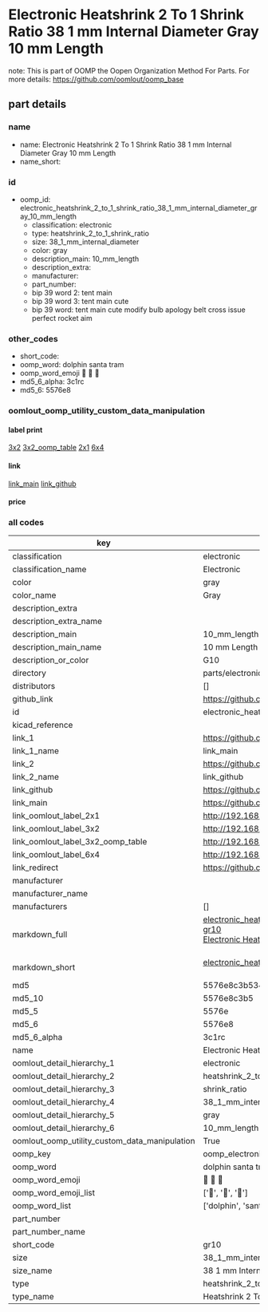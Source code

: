 # Electronic Heatshrink 2 To 1 Shrink Ratio 38 1 mm Internal Diameter Gray 10 mm Length  

note: This is part of OOMP the Oopen Organization Method For Parts. For more details: https://github.com/oomlout/oomp_base

##  part details
  







### name
* name: Electronic Heatshrink 2 To 1 Shrink Ratio 38 1 mm Internal Diameter Gray 10 mm Length
* name_short: 
### id
* oomp_id: electronic_heatshrink_2_to_1_shrink_ratio_38_1_mm_internal_diameter_gray_10_mm_length
  * classification: electronic
  * type: heatshrink_2_to_1_shrink_ratio
  * size: 38_1_mm_internal_diameter
  * color: gray
  * description_main: 10_mm_length
  * description_extra: 
  * manufacturer: 
  * part_number: 
  * bip 39 word 2: tent main
  * bip 39 word 3: tent main cute
  * bip 39 word: tent main cute modify bulb apology belt cross issue perfect rocket aim

### other_codes
* short_code: 
* oomp_word: dolphin santa tram
* oomp_word_emoji :dolphin: :santa: :tram:
* md5_6_alpha: 3c1rc
* md5_6: 5576e8






### oomlout_oomp_utility_custom_data_manipulation
#### label print
[3x2](http://192.168.1.245:1112/?label=oomp%203c1rc)
[3x2_oomp_table](http://192.168.1.108:1112/?label=oomp%203c1rc)
[2x1](http://192.168.1.242:1112/?label=oomp%203c1rc)
[6x4](http://192.168.1.55:1112/?label=oomp%203c1rc)    

#### link

[link_main](https://github.com/oomlout/oomlout_oomp_version_1_messy/tree/main/parts/electronic_heatshrink_2_to_1_shrink_ratio_38_1_mm_internal_diameter_gray_10_mm_length) [link_github](https://github.com/oomlout/oomlout_oomp_version_1_messy/tree/main/parts/electronic_heatshrink_2_to_1_shrink_ratio_38_1_mm_internal_diameter_gray_10_mm_length)                             

#### price







### all codes 
| key | value |  
| --- | --- |  
| classification | electronic |  
| classification_name | Electronic |  
| color | gray |  
| color_name | Gray |  
| description_extra |  |  
| description_extra_name |  |  
| description_main | 10_mm_length |  
| description_main_name | 10 mm Length |  
| description_or_color | G10 |  
| directory | parts/electronic_heatshrink_2_to_1_shrink_ratio_38_1_mm_internal_diameter_gray_10_mm_length |  
| distributors | [] |  
| github_link | https://github.com/oomlout/oomlout_oomp_part_src/tree/main/parts/electronic_heatshrink_2_to_1_shrink_ratio_38_1_mm_internal_diameter_gray_10_mm_length |  
| id | electronic_heatshrink_2_to_1_shrink_ratio_38_1_mm_internal_diameter_gray_10_mm_length |  
| kicad_reference |  |  
| link_1 | https://github.com/oomlout/oomlout_oomp_version_1_messy/tree/main/parts/electronic_heatshrink_2_to_1_shrink_ratio_38_1_mm_internal_diameter_gray_10_mm_length |  
| link_1_name | link_main |  
| link_2 | https://github.com/oomlout/oomlout_oomp_version_1_messy/tree/main/parts/electronic_heatshrink_2_to_1_shrink_ratio_38_1_mm_internal_diameter_gray_10_mm_length |  
| link_2_name | link_github |  
| link_github | https://github.com/oomlout/oomlout_oomp_version_1_messy/tree/main/parts/electronic_heatshrink_2_to_1_shrink_ratio_38_1_mm_internal_diameter_gray_10_mm_length |  
| link_main | https://github.com/oomlout/oomlout_oomp_version_1_messy/tree/main/parts/electronic_heatshrink_2_to_1_shrink_ratio_38_1_mm_internal_diameter_gray_10_mm_length |  
| link_oomlout_label_2x1 | http://192.168.1.242:1112/?label=oomp%203c1rc |  
| link_oomlout_label_3x2 | http://192.168.1.245:1112/?label=oomp%203c1rc |  
| link_oomlout_label_3x2_oomp_table | http://192.168.1.108:1112/?label=oomp%203c1rc |  
| link_oomlout_label_6x4 | http://192.168.1.55:1112/?label=oomp%203c1rc |  
| link_redirect | https://github.com/oomlout/oomlout_oomp_version_1_messy/tree/main/parts/electronic_heatshrink_2_to_1_shrink_ratio_38_1_mm_internal_diameter_gray_10_mm_length |  
| manufacturer |  |  
| manufacturer_name |  |  
| manufacturers | [] |  
| markdown_full | [electronic_heatshrink_2_to_1_shrink_ratio_38_1_mm_internal_diameter_gray_10_mm_length](none)<br>[gr10](none)<br>[Electronic Heatshrink 2 To 1 Shrink Ratio 38 1 Mm Internal Diameter Gray 10 Mm Length](none)<br><br> |  
| markdown_short | [electronic_heatshrink_2_to_1_shrink_ratio_38_1_mm_internal_diameter_gray_10_mm_length](none)<br><br> |  
| md5 | 5576e8c3b534029c298ef8ea6d6196fa |  
| md5_10 | 5576e8c3b5 |  
| md5_5 | 5576e |  
| md5_6 | 5576e8 |  
| md5_6_alpha | 3c1rc |  
| name | Electronic Heatshrink 2 To 1 Shrink Ratio 38 1 mm Internal Diameter Gray 10 mm Length |  
| oomlout_detail_hierarchy_1 | electronic |  
| oomlout_detail_hierarchy_2 | heatshrink_2_to_1 |  
| oomlout_detail_hierarchy_3 | shrink_ratio |  
| oomlout_detail_hierarchy_4 | 38_1_mm_internal_diameter |  
| oomlout_detail_hierarchy_5 | gray |  
| oomlout_detail_hierarchy_6 | 10_mm_length |  
| oomlout_oomp_utility_custom_data_manipulation | True |  
| oomp_key | oomp_electronic_heatshrink_2_to_1_shrink_ratio_38_1_mm_internal_diameter_gray_10_mm_length |  
| oomp_word | dolphin santa tram |  
| oomp_word_emoji | :dolphin: :santa: :tram: |  
| oomp_word_emoji_list | [':dolphin:', ':santa:', ':tram:'] |  
| oomp_word_list | ['dolphin', 'santa', 'tram'] |  
| part_number |  |  
| part_number_name |  |  
| short_code | gr10 |  
| size | 38_1_mm_internal_diameter |  
| size_name | 38 1 mm Internal Diameter |  
| type | heatshrink_2_to_1_shrink_ratio |  
| type_name | Heatshrink 2 To 1 Shrink Ratio |  
